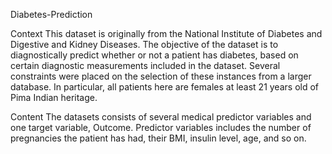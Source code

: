 Diabetes-Prediction

Context
This dataset is originally from the National Institute of Diabetes and Digestive and Kidney Diseases.
The objective of the dataset is to diagnostically predict whether or not a patient has diabetes, 
based on certain diagnostic measurements included in the dataset. Several constraints were placed 
on the selection of these instances from a larger database. In particular, all patients here are females 
at least 21 years old of Pima Indian heritage.

Content
The datasets consists of several medical predictor variables and one target variable, Outcome. 
Predictor variables includes the number of pregnancies the patient has had, their BMI, insulin level, age, 
and so on.
